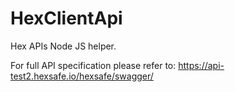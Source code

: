 # HexClientApi
Hex APIs Node JS helper.

For full API specification please refer to: https://api-test2.hexsafe.io/hexsafe/swagger/
